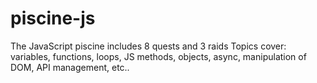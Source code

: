 # piscine-js

The JavaScript piscine includes 8 quests and 3 raids
Topics cover: variables, functions, loops, JS methods, objects, async, manipulation of DOM, API management, etc..
